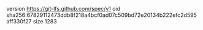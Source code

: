 version https://git-lfs.github.com/spec/v1
oid sha256:67829112473ddb8f218a4bcf0ad07c509bd72e20134b222efc2d595aff330f27
size 1283
